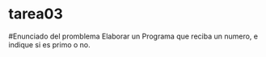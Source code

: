 # tarea03

#Enunciado del promblema 
Elaborar un Programa que reciba un numero, e indique si es primo o no.
